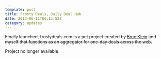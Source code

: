 ```yaml
---
template: post
title: Frosty Deals, Daily Deal Hub
date: 2013-06-11T00:13:52Z
category: updates
---
```

~~Finally launched, frostydeals.com is a pet project created by <a href="https://twitter.com/hjeebus">Broc Klein</a> and myself that functions as an aggregator for one-day deals across the web.~~

Project no longer available.